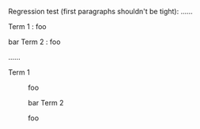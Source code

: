 Regression test (first paragraphs shouldn't be tight):
......

Term 1
: foo

  bar
Term 2
: foo

......

<dl data-sourcepos="1:1-6:5">
<dt data-sourcepos="1:1-1:6">Term 1</dt>
<dd data-sourcepos="2:3-5:6">
<p data-sourcepos="2:3-2:5">foo</p>
<p data-sourcepos="4:3-5:6">bar
Term 2</p>
</dd>
<dd data-sourcepos="6:3-6:5">
<p data-sourcepos="6:3-6:5">foo</p>
</dd>
</dl>
